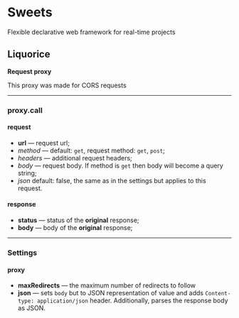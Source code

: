 # Sweets
Flexible declarative web framework for real-time projects

## Liquorice
**Request proxy**

This proxy was made for CORS requests

---

### proxy.call
#### request
* __url__ — request url;
* _method_ — default: `get`, request method: `get`, `post`;
* _headers_ — additional request headers;
* _body_ — request body. If method is `get` then body will become a query string;
* _json_ default: false, the same as in the settings but applies to this request.

#### response
* __status__ — status of the __original__ response;
* __body__ — body of the __original__ response;

---

### Settings
#### proxy
* __maxRedirects__ — the maximum number of redirects to follow
* __json__ —  sets `body` but to JSON representation of value and adds `Content-type: application/json` header. Additionally, parses the response body as JSON.
